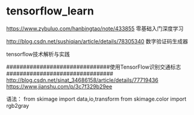 # tensorflow_learn

https://www.zybuluo.com/hanbingtao/note/433855 零基础入门深度学习

http://blog.csdn.net/sushiqian/article/details/78305340 数字验证码生成器

tensorflow技术解析与实践



###############################使用TensorFlow识别交通标志################################
http://blog.csdn.net/sinat_34686158/article/details/77719436
https://www.jianshu.com/p/3c7f329b29ee

语法：
from skimage  import data,io,transform 
from skimage.color import rgb2gray 

